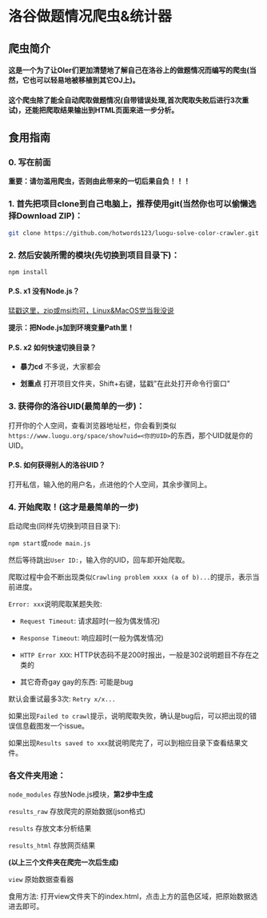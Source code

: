 # 洛谷做题情况爬虫&统计器

## 爬虫简介

#### 这是一个为了让OIer们更加清楚地了解自己在洛谷上的做题情况而编写的爬虫(当然，它也可以轻易地被移植到其它OJ上)。

#### 这个爬虫除了能全自动爬取做题情况(自带错误处理,首次爬取失败后进行3次重试)，还能把爬取结果输出到HTML页面来进一步分析。

## 食用指南

### 0. 写在前面

**重要：请勿滥用爬虫，否则由此带来的一切后果自负！！！**

### 1. 首先把项目clone到自己电脑上，推荐使用git(当然你也可以偷懒选择Download ZIP)：

```bash
git clone https://github.com/hotwords123/luogu-solve-color-crawler.git
```

### 2. 然后安装所需的模块(先切换到项目目录下)：

```bash
npm install
```

#### P.S. x1 没有Node.js？

[猛戳这里，zip或msi均可，Linux&MacOS党当我没说](http://nodejs.cn/download/)

**提示：把Node.js加到环境变量Path里！**

#### P.S. x2 如何快速切换目录？

- **暴力cd** 不多说，大家都会

- **划重点** 打开项目文件夹，Shift+右键，猛戳"在此处打开命令行窗口"

### 3. 获得你的洛谷UID(最简单的一步)：

打开你的个人空间，查看浏览器地址栏，你会看到类似`https://www.luogu.org/space/show?uid=<你的UID>`的东西，那个UID就是你的UID。

#### P.S. 如何获得别人的洛谷UID？

打开私信，输入他的用户名，点进他的个人空间，其余步骤同上。

### 4. 开始爬取！(这才是最简单的一步)

启动爬虫(同样先切换到项目目录下):

`npm start`或`node main.js`

然后等待跳出`User ID:`，输入你的UID，回车即开始爬取。

爬取过程中会不断出现类似`Crawling problem xxxx (a of b)...`的提示，表示当前进度。

`Error: xxx`说明爬取某题失败:

- `Request Timeout`: 请求超时(一般为偶发情况)

- `Response Timeout`: 响应超时(一般为偶发情况)

- `HTTP Error XXX`: HTTP状态码不是200时报出，一般是302说明题目不存在之类的

- 其它奇奇gay gay的东西: 可能是bug

默认会重试最多3次: `Retry x/x...`

如果出现`Failed to crawl`提示，说明爬取失败，确认是bug后，可以把出现的错误信息截图发一个issue。

如果出现`Results saved to xxx`就说明爬完了，可以到相应目录下查看结果文件。

### 各文件夹用途：

`node_modules` 存放Node.js模块，**第2步中生成**

`results_raw` 存放爬完的原始数据(json格式)

`results` 存放文本分析结果

`results_html` 存放网页结果

**(以上三个文件夹在爬完一次后生成)**

`view` 原始数据查看器

食用方法: 打开view文件夹下的index.html，点击上方的蓝色区域，把原始数据选进去即可。
